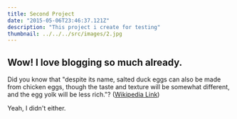 ```yaml
---
title: Second Project 
date: "2015-05-06T23:46:37.121Z"
description: "This project i create for testing"
thumbnail: ../../../src/images/2.jpg
---
```


## Wow! I love blogging so much already.

Did you know that "despite its name, salted duck eggs can also be made from
chicken eggs, though the taste and texture will be somewhat different, and the
egg yolk will be less rich."?
([Wikipedia Link](https://en.wikipedia.org/wiki/Salted_duck_egg))

Yeah, I didn't either.
